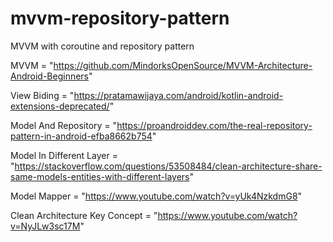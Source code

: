 # mvvm-repository-pattern
MVVM with coroutine and repository pattern

MVVM = "https://github.com/MindorksOpenSource/MVVM-Architecture-Android-Beginners"

View Biding = "https://pratamawijaya.com/android/kotlin-android-extensions-deprecated/"

Model And Repository = "https://proandroiddev.com/the-real-repository-pattern-in-android-efba8662b754"

Model In Different Layer = "https://stackoverflow.com/questions/53508484/clean-architecture-share-same-models-entities-with-different-layers"

Model Mapper = "https://www.youtube.com/watch?v=yUk4NzkdmG8"

Clean Architecture Key Concept = "https://www.youtube.com/watch?v=NyJLw3sc17M"
